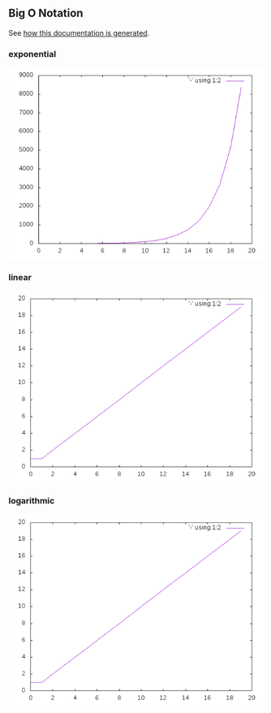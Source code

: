 ## Big O Notation
See [how this documentation is generated](install.md).
### exponential
![](exponential.png)
### linear
![](linear.png)
### logarithmic
![](logarithmic.png)
